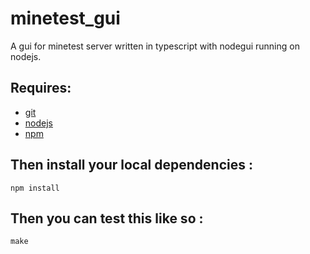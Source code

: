 # minetest_gui
 A gui for minetest server written in typescript with nodegui running on nodejs.

## Requires:
- [git](https://git-scm.com/)
- [nodejs](https://nodejs.org/)
- [npm](https://www.npmjs.com/)

## Then install your local dependencies :
```
npm install
```

## Then you can test this like so :
```
make
```